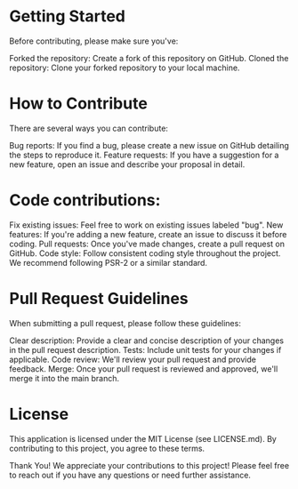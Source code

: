 # Getting Started
Before contributing, please make sure you've:

Forked the repository: Create a fork of this repository on GitHub.
Cloned the repository: Clone your forked repository to your local machine.

# How to Contribute
There are several ways you can contribute:

Bug reports: If you find a bug, please create a new issue on GitHub detailing the steps to reproduce it.
Feature requests: If you have a suggestion for a new feature, open an issue and describe your proposal in detail.

# Code contributions:
Fix existing issues: Feel free to work on existing issues labeled "bug".
New features: If you're adding a new feature, create an issue to discuss it before coding.
Pull requests: Once you've made changes, create a pull request on GitHub.
Code style: Follow consistent coding style throughout the project. We recommend following PSR-2 or a similar standard.

# Pull Request Guidelines
When submitting a pull request, please follow these guidelines:

Clear description: Provide a clear and concise description of your changes in the pull request description.
Tests: Include unit tests for your changes if applicable.
Code review: We'll review your pull request and provide feedback.
Merge: Once your pull request is reviewed and approved, we'll merge it into the main branch.

# License
This application is licensed under the MIT License (see LICENSE.md). By contributing to this project, you agree to these terms.

Thank You!
We appreciate your contributions to this project! Please feel free to reach out if you have any questions or need further assistance.
